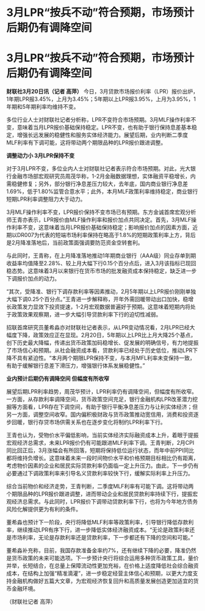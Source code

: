 # 3月LPR“按兵不动”符合预期，市场预计后期仍有调降空间

# 3月LPR“按兵不动”符合预期，市场预计后期仍有调降空间

**财联社3月20日讯（记者 高萍）**
今日，3月贷款市场报价利率（LPR）报价出炉，1年期LPR报3.45%，上月为3.45%；5年期以上LPR报3.95%，上月为3.95%，1年期和5年期利率均维持不变。

多位行业人士对财联社记者分析称，LPR不变符合市场预期。3月MLF操作利率不变，意味着当月LPR报价基础保持稳定。LPR不变，也有助于银行保持息差基本稳定，增强长远发展的稳健性和服务实体经济能力。展望后期，业内判断二季度MLF利率有下调可能，这将带动两个期限品种的LPR报价跟进调整。

**调整动力小 3月LPR保持不变**

对于3月LPR不变，多位业内人士对财联社记者表示符合市场预期。对此，光大银行金融市场部宏观研究员周茂华称，1-2月金融数据理想，实体融资平稳增长，内需稳健修复；另外，部分银行净息差压力较大，去年底，国内商业银行净息差1.69%，低于1.80%监管合意水平；此外，本月MLF政策利率维持稳定，商业银行短期LPR利率调整阻力大于动力。

3月MLF操作利率不变，LPR报价保持不变市场已有预期。东方金诚首席宏观分析师王青亦表示，LPR报价由MLF操作利率和报价加点共同决定。首先，3月MLF操作利率不变，这意味着当月LPR报价基础保持稳定；影响报价加点的因素方面，近期以DR007为代表的短端市场利率保持在略高于1.8%的短期政策利率上方，背后是2月降准落地后，当前政策面强调要防范资金空转套利。

与此同时，王青称，在上月降准落地推动1年期商业银行（AAA级）同业存单到期收益率均值降至2.28%、较上月大幅下行0.15个百分点后，进入3月该指标已现回稳态势。这意味着3月以来银行在货币市场的批发融资成本保持稳定，缺乏进一步下调报价加点的动力。

“其次，受降准、银行下调存款利率等因素推动，2月5年期以上LPR报价刚刚单独大幅下调0.25个百分点。”王青进一步解释称，开年外需回暖带动出口加快，稳增长政策发力显效下投资提速，1-2月宏观数据普遍好于预期。这意味着短期内将处于政策效果观察期，进一步大幅引导贷款利率下行的迫切性减弱。

招联首席研究员董希淼亦对财联社记者表示，从LPR变动情况看，2月LPR已经大幅度下降，政策效应正在显现。2月20日，5年期以上LPR比上月大降25个基点，创下历史最大降幅，传递出货币政策加码稳增长、促发展的明确信号，有力地提振了市场信心和预期。从社会融资成本看，贷款利率已经处于历史低位，推动LPR下降不具有紧迫性。“本月两个期限LPR保持不变，与本月MFL利率未变保持一致，有助于缓解银行息差下滑压力，增强银行体系发展稳健性。”

**业内预计后期仍有调降空间 但幅度有所收窄**

展望后期LPR利率趋势，周茂华预计，LPR利率仍有调降空间，但幅度有所收窄。一方面，从存款利率调降空间，货币政策空间充足，银行金融机构LPR改革潜力挖掘等方面看，LPR存在下调空间，有助于银行平衡净息差压力与让利实体经济；但另一方面，调整空间收窄。国内偏积极财政与货币政策推动宽信用，消费和投资逐步回暖，银行存贷市场供需关系也在逐步变化将制约LPR利率下行。

王青也认为，受物价水平偏低影响，当前实体经济实际融资成本上升，着眼于提振宏观经济总需求，未来LPR报价仍有可能跟进MLF利率下调。王青判断，2月CPI同比回正后，3月涨幅会有所回落，短期将保持低位运行状态，而年中前PPI同比都将维持负增长。这意味着未来一段时间物价水平和价格预期目标相比仍有距离，考虑物价因素的企业和居民实际贷款利率仍面临一定上升压力。由此，下一步仍有必要通过下调政策利率来引导名义贷款利率较快下行，缓解实际利率上升压力。

综合当前物价和经济走势，王青判断，二季度MLF利率有可能下调。这将带动两个期限品种的LPR报价跟进调整，进而带动企业和居民贷款利率持续下行，提振宏观经济总需求。与此同时，LPR报价下调带动贷款利率下行，也将为今年地方债务风险化解提供更为有利的条件。

董希淼也预计下一阶段，央行将降低MLF利率等政策利率，引导银行降低存款利率，继续推动LPR有序下行，进一步降低实体经济融资成本。“无论是政策利率还是市场利率，无论是存款利率还是贷款利率，下一步都还有下降的空间和可能。”

董希淼补充称，目前，我国存款准备金率约7%，还有继续下降的必要，降准仍然是货币政策的未来可能选项。下一步预计央行将综合运用多种货币政策工具，量价并举，长短结合，在总量上保障流动性更加充裕，在价格上适度降低社会综合融资成本，在结构上加强“精准滴灌”，进一步稳定经营主体信心和预期，以更大力度支持金融机构做好五篇大文章，为宏观经济恢复回升和高质量发展创造更加适宜的货币金融环境。

（财联社记者 高萍）

